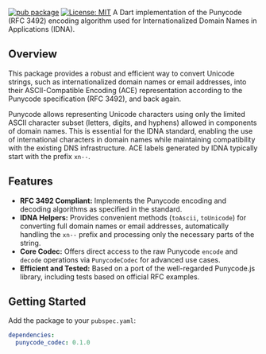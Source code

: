 [![pub package](https://img.shields.io/pub/v/punycode_codec.svg)](https://pub.dev/packages/punycode_codec)
[![License: MIT](https://img.shields.io/badge/License-MIT-green.svg)](https://opensource.org/licenses/MIT) 
A Dart implementation of the Punycode (RFC 3492) encoding algorithm used for
Internationalized Domain Names in Applications (IDNA).

## Overview

This package provides a robust and efficient way to convert Unicode strings,
such as internationalized domain names or email addresses, into their ASCII-Compatible
Encoding (ACE) representation according to the Punycode specification (RFC 3492),
and back again.

Punycode allows representing Unicode characters using only the limited ASCII
character subset (letters, digits, and hyphens) allowed in components of
domain names. This is essential for the IDNA standard, enabling the use of
international characters in domain names while maintaining compatibility with
the existing DNS infrastructure. ACE labels generated by IDNA typically start
with the prefix `xn--`.

## Features

* **RFC 3492 Compliant:** Implements the Punycode encoding and decoding
    algorithms as specified in the standard.
* **IDNA Helpers:** Provides convenient methods (`toAscii`, `toUnicode`) for
    converting full domain names or email addresses, automatically handling
    the `xn--` prefix and processing only the necessary parts of the string.
* **Core Codec:** Offers direct access to the raw Punycode `encode` and `decode`
    operations via `PunycodeCodec` for advanced use cases.
* **Efficient and Tested:** Based on a port of the well-regarded Punycode.js
    library, including tests based on official RFC examples.

## Getting Started

Add the package to your `pubspec.yaml`:

```yaml
dependencies:
  punycode_codec: 0.1.0
